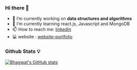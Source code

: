 ### Hi there 👋


- 🔭 I’m currently working on **data structures and algorithms**
- 🌱 I’m currently learning react.js, Javascript and MongoDB
- 📫 How to reach me: [linkedin](https://www.linkedin.com/in/bhagwat-mohite/)
- 💻 website : [website-portfolio](https://github.com/bhagwatmohite/)
### Github Stats 💡
[![Bhagwat's GitHub stats](https://github-readme-stats.vercel.app/api?username=bhagwatmohite&theme=dark)](https://github.com/anuraghazra/github-readme-stats)



